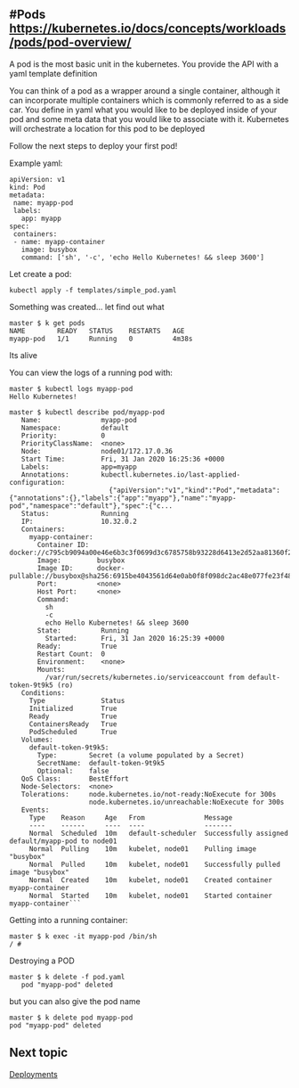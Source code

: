 #Pods
https://kubernetes.io/docs/concepts/workloads/pods/pod-overview/
-----

A pod is the most basic unit in the kubernetes. You provide the API with a yaml template definition 

You can think of a pod as a wrapper around a single container, although it can 
incorporate multiple containers which is commonly referred to as a side car. You define
in yaml what you would like to be deployed inside of your pod and some meta data that you would like
to associate with it. Kubernetes will orchestrate a location for this pod to be deployed 

Follow the next steps to deploy your first pod!

Example yaml:
 ```
apiVersion: v1
kind: Pod
metadata:
  name: myapp-pod
  labels:
    app: myapp
spec:
  containers:
  - name: myapp-container
    image: busybox
    command: ['sh', '-c', 'echo Hello Kubernetes! && sleep 3600']
```

Let create a pod:

`kubectl apply -f templates/simple_pod.yaml`

Something was created... let find out what 

```kubectl get pods
master $ k get pods
NAME        READY   STATUS    RESTARTS   AGE
myapp-pod   1/1     Running   0          4m38s
```

Its alive

You can view the logs of a running pod with:

```
master $ kubectl logs myapp-pod
Hello Kubernetes!
```

```
master $ kubectl describe pod/myapp-pod
   Name:               myapp-pod
   Namespace:          default
   Priority:           0
   PriorityClassName:  <none>
   Node:               node01/172.17.0.36
   Start Time:         Fri, 31 Jan 2020 16:25:36 +0000
   Labels:             app=myapp
   Annotations:        kubectl.kubernetes.io/last-applied-configuration:
                         {"apiVersion":"v1","kind":"Pod","metadata":{"annotations":{},"labels":{"app":"myapp"},"name":"myapp-pod","namespace":"default"},"spec":{"c...
   Status:             Running
   IP:                 10.32.0.2
   Containers:
     myapp-container:
       Container ID:  docker://c795cb9094a00e46e6b3c3f0699d3c6785758b93228d6413e2d52aa81360f27b
       Image:         busybox
       Image ID:      docker-pullable://busybox@sha256:6915be4043561d64e0ab0f8f098dc2ac48e077fe23f488ac24b665166898115a
       Port:          <none>
       Host Port:     <none>
       Command:
         sh
         -c
         echo Hello Kubernetes! && sleep 3600
       State:          Running
         Started:      Fri, 31 Jan 2020 16:25:39 +0000
       Ready:          True
       Restart Count:  0
       Environment:    <none>
       Mounts:
         /var/run/secrets/kubernetes.io/serviceaccount from default-token-9t9k5 (ro)
   Conditions:
     Type              Status
     Initialized       True
     Ready             True
     ContainersReady   True
     PodScheduled      True
   Volumes:
     default-token-9t9k5:
       Type:        Secret (a volume populated by a Secret)
       SecretName:  default-token-9t9k5
       Optional:    false
   QoS Class:       BestEffort
   Node-Selectors:  <none>
   Tolerations:     node.kubernetes.io/not-ready:NoExecute for 300s
                    node.kubernetes.io/unreachable:NoExecute for 300s
   Events:
     Type    Reason     Age   From               Message
     ----    ------     ----  ----               -------
     Normal  Scheduled  10m   default-scheduler  Successfully assigned default/myapp-pod to node01
     Normal  Pulling    10m   kubelet, node01    Pulling image "busybox"
     Normal  Pulled     10m   kubelet, node01    Successfully pulled image "busybox"
     Normal  Created    10m   kubelet, node01    Created container myapp-container
     Normal  Started    10m   kubelet, node01    Started container myapp-container```
```

Getting into a running container:
```
master $ k exec -it myapp-pod /bin/sh
/ #
```


Destroying a POD
```
master $ k delete -f pod.yaml
   pod "myapp-pod" deleted
```

but you can also give the pod name

```
master $ k delete pod myapp-pod
pod "myapp-pod" deleted

```

## Next topic 
[Deployments](3_deployments.md)